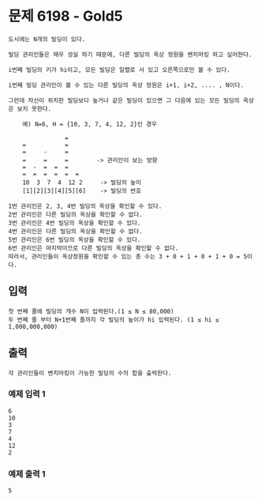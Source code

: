 # 문제 6198 - Gold5
    도시에는 N개의 빌딩이 있다.
    
    빌딩 관리인들은 매우 성실 하기 때문에, 다른 빌딩의 옥상 정원을 벤치마킹 하고 싶어한다.
    
    i번째 빌딩의 키가 hi이고, 모든 빌딩은 일렬로 서 있고 오른쪽으로만 볼 수 있다.
    
    i번째 빌딩 관리인이 볼 수 있는 다른 빌딩의 옥상 정원은 i+1, i+2, .... , N이다.
    
    그런데 자신이 위치한 빌딩보다 높거나 같은 빌딩이 있으면 그 다음에 있는 모든 빌딩의 옥상은 보지 못한다.
    
        예) N=6, H = {10, 3, 7, 4, 12, 2}인 경우
        
                    = 
        =           =
        =     -     =
        =     =     =        -> 관리인이 보는 방향
        =  -  =  =  =   
        =  =  =  =  =  =
        10  3  7  4  12 2     -> 빌딩의 높이
        [1][2][3][4][5][6]    -> 빌딩의 번호

    1번 관리인은 2, 3, 4번 빌딩의 옥상을 확인할 수 있다.
    2번 관리인은 다른 빌딩의 옥상을 확인할 수 없다.
    3번 관리인은 4번 빌딩의 옥상을 확인할 수 있다.
    4번 관리인은 다른 빌딩의 옥상을 확인할 수 없다.
    5번 관리인은 6번 빌딩의 옥상을 확인할 수 있다.
    6번 관리인은 마지막이므로 다른 빌딩의 옥상을 확인할 수 없다.
    따라서, 관리인들이 옥상정원을 확인할 수 있는 총 수는 3 + 0 + 1 + 0 + 1 + 0 = 5이다.

## 입력
    첫 번째 줄에 빌딩의 개수 N이 입력된다.(1 ≤ N ≤ 80,000)
    두 번째 줄 부터 N+1번째 줄까지 각 빌딩의 높이가 hi 입력된다. (1 ≤ hi ≤ 1,000,000,000)
## 출력
    각 관리인들이 벤치마킹이 가능한 빌딩의 수의 합을 출력한다.
### 예제 입력 1
    6
    10
    3
    7
    4
    12
    2
### 예제 출력 1
    5